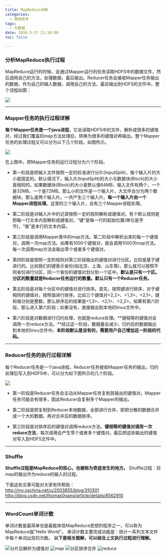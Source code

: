 ```yaml
---
title: MapReduce详解
categories:
  - 其他技术
tags:
  - 大数据
date: 2016-5-17 21:18:00
toc: false

---
```


### 分析MapReduce执行过程

MapReduce运行的时候，会通过Mapper运行的任务读取HDFS中的数据文件，然后调用自己的方法，处理数据，最后输出。Reducer任务会接收Mapper任务输出的数据，作为自己的输入数据，调用自己的方法，最后输出到HDFS的文件中。整个流程如图：

![](http://7xvfir.com1.z0.glb.clouddn.com/MapReduce%E8%AF%A6%E8%A7%A3/1.png)

- - -
### Mapper任务的执行过程详解

**每个Mapper任务是一个java进程**，它会读取HDFS中的文件，解析成很多的键值对，经过我们覆盖的map方法处理后，转换为很多的键值对再输出。整个Mapper任务的处理过程又可以分为以下几个阶段，如图所示。

<!-- more -->

![](http://7xvfir.com1.z0.glb.clouddn.com/MapReduce%E8%AF%A6%E8%A7%A3/2.png)

在上图中，把Mapper任务的运行过程分为六个阶段。

- 第一阶段是把输入文件按照一定的标准进行分片(InputSplit)，每个输入片的大小是固定的。默认情况下，输入片(InputSplit)的大小与数据块(Block)的大小是相同的。如果数据块(Block)的大小是默认值64MB，输入文件有两个，一个是32MB，一个是72MB。那么小的文件是一个输入片，大文件会分为两个数据块，那么是两个输入片。一共产生三个输入片。**每一个输入片由一个Mapper进程处理**。这里的三个输入片，会有三个Mapper进程处理。

- 第二阶段是对输入片中的记录按照一定的规则解析成键值对。有个默认规则是把每一行文本内容解析成键值对。“键”是每一行的起始位置(单位是字节)，“值”是本行的文本内容。

- 第三阶段是调用Mapper类中的map方法。第二阶段中解析出来的每一个键值对，调用一次map方法。如果有1000个键值对，就会调用1000次map方法。每一次调用map方法会输出零个或者多个键值对。

- 第四阶段是按照一定的规则对第三阶段输出的键值对进行分区。比较是基于键进行的。比如我们的键表示省份(如北京、上海、山东等)，那么就可以按照不同省份进行分区，同一个省份的键值对划分到一个区中。**默认是只有一个区。分区的数量就是Reducer任务运行的数量。默认只有一个Reducer任务。**

- 第五阶段是对每个分区中的键值对进行排序。首先，按照键进行排序，对于键相同的键值对，按照值进行排序。比如三个键值对<2,2>、<1,3>、<2,1>，键和值分别是整数。那么排序后的结果是<1,3>、<2,1>、<2,2>。如果有第六阶段，那么进入第六阶段；如果没有，直接输出到本地的linux文件中。

- 第六阶段是对数据进行归约处理，也就是reduce处理。**键相等的键值对会调用一次reduce方法。**经过这一阶段，数据量会减少。归约后的数据输出到本地的linxu文件中。**本阶段默认是没有的，需要用户自己增加这一阶段的代码。**

- - -
### Reducer任务的执行过程详解

每个Reducer任务是一个java进程。Reducer任务接收Mapper任务的输出，归约处理后写入到HDFS中，可以分为如下图所示的几个阶段。

![](http://7xvfir.com1.z0.glb.clouddn.com/MapReduce%E8%AF%A6%E8%A7%A3/3.png)

- 第一阶段是Reducer任务会主动从Mapper任务复制其输出的键值对。Mapper任务可能会有很多，因此Reducer会复制多个Mapper的输出。

- 第二阶段是把复制到Reducer本地数据，全部进行合并，即把分散的数据合并成一个大的数据。再对合并后的数据排序。

- 第三阶段是对排序后的键值对调用reduce方法。**键相等的键值对调用一次reduce方法**，每次调用会产生零个或者多个键值对。最后把这些输出的键值对写入到HDFS文件中。

- - -
### Shuffle

**Shuffle过程是MapReduce的核心，也被称为奇迹发生的地方。**
Shuffle过程：将map的输出作为reduce的输入的过程。

下面这些文章可能对大家有所帮助：
http://my.oschina.net/u/2003855/blog/310301
http://blog.csdn.net/thomas0yang/article/details/8562910

- - -
### WordCount单词计数
单词计数是最简单也是最能体现MapReduce思想的程序之一，可以称为MapReduce版"Hello World"。
单词计数主要完成功能是：统计一系列文本文件中每个单词出现的次数。
**以下是相关图解，可以结合上文执行过程进行理解。**

![分片后解析为键值对](http://7xvfir.com1.z0.glb.clouddn.com/MapReduce%E8%AF%A6%E8%A7%A3/4.png)
![map](http://7xvfir.com1.z0.glb.clouddn.com/MapReduce%E8%AF%A6%E8%A7%A3/5.png)
![分区排序合并](http://7xvfir.com1.z0.glb.clouddn.com/MapReduce%E8%AF%A6%E8%A7%A3/6.png)
![reduce](http://7xvfir.com1.z0.glb.clouddn.com/MapReduce%E8%AF%A6%E8%A7%A3/7.png)